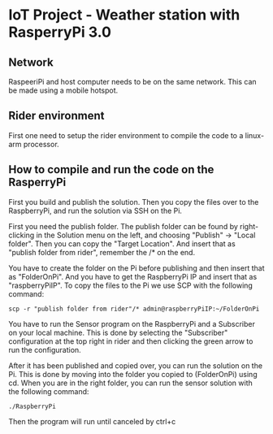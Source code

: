 # IoT Project - Weather station with RasperryPi 3.0

## Network
RaspeeriPi and host computer needs to be on the same network. This can be made using a mobile hotspot.

## Rider environment
First one need to setup the rider environment to compile the code to a linux-arm processor.

## How to compile and run the code on the RasperryPi
First you build and publish the solution.
Then you copy the files over to the RaspberryPi, and run the solution via SSH on the Pi.

First you need the publish folder.
The publish folder can be found by right-clicking in the Solution menu on the left, 
  and choosing "Publish" -> "Local folder". 
Then you can copy the "Target Location".
And insert that as "publish folder from rider", remember the /* on the end.

You have to create the folder on the Pi before publishing and then insert that as "FolderOnPi".
And you have to get the RaspberryPi IP and insert that as "raspberryPiIP".
To copy the files to the Pi we use SCP with the following command:
```
scp -r "publish folder from rider"/* admin@raspberryPiIP:~/FolderOnPi
```

You have to run the Sensor program on the RaspberryPi and a Subscriber on your local machine. This is done by selecting the "Subscriber" configuration at the top right in rider and then clicking the green arrow to run the configuration.

After it has been published and copied over, you can run the solution on the Pi.
This is done by moving into the folder you copied to (FolderOnPi) using cd. When you are in the right folder, you can run the sensor solution with the following command:
```
./RaspberryPi
```



Then the program will run until canceled by ctrl+c
